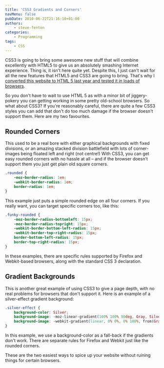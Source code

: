 ```yaml
---
title: 'CSS3 Gradients and Corners'
navMenu: false
pubDate: 2010-06-22T21:16:10+01:00
authors:
    - steve-fenton
categories:
    - Programming
tags:
    - CSS
---
```


CSS3 is going to bring some awesome new stuff that will combine excellently with HTML5 to give us an absolutely smashing Internet experience. Thing is, it isn't here quite yet. Despite this, I just can't wait for all the new features that HTML5 and CSS3 are going to bring. That's why I [converted this website to HTML 5 last year and tested it in loads of browsers](/blog/2009/07/html-5-browser-test/).

So you don't have to wait to use HTML 5 as with a minor bit of jiggery-pokery you can getting working in some pretty old-school browsers. So what about CSS3? If you're reasonably careful, there are quite a few CSS3 styles you can add that don't do too much damage if the browser doesn't support them. Here are my two favourites.

## Rounded Corners

This used to be a real bore with either graphical backgrounds with fixed divisions, or an amazing stacked division battlefield with lots of corner-images being floated left and right (not centre!) With CSS3, you can get easy rounded corners with no hassle at all – and if the browser doesn't support them you just get plain old square corners.

```css
.rounded {
    -moz-border-radius: 1em;
    -webkit-border-radius: 1em;
    border-radius: 1em;
}
```

This example just puts a simple rounded edge on all four corners. If you really want, you can target specific corners too, like this:

```css
.funky-rounded {
    -moz-border-radius-bottomleft: 15px;
    -moz-border-radius-topright: 15px;
    -webkit-border-bottom-left-radius: 15px;
    -webkit-border-top-right-radius: 15px;
    border-bottom-left-radius: 15px;
    border-top-right-radius: 15px;
}
```

In these examples, there are specific rules supported by Firefox and Webkit-based browsers, along with the standard CSS 3 declaration.

## Gradient Backgrounds

This is another great example of using CSS3 to give a page depth, with no real problems for browsers that don't support it. Here is an example of a silver-effect gradient background:

```css
.silver-effect {
    background-color: Silver;
    background-image: -moz-linear-gradient(100% 100% 90deg, Gray, Silver);
    background-image: -webkit-gradient(linear, 0% 0%, 0% 100%, from(Gray), to(Silver));
}
```

In this example, we use a background-color as a fall-back if the gradients don't work. There are separate rules for Firefox and Webkit just like the rounded corners.

These are the two easiest ways to spice up your website without ruining things for certain browsers.
